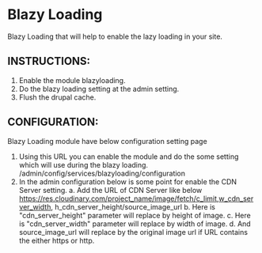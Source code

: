 Blazy Loading
===================

Blazy Loading that will help to enable the lazy loading in your site.

INSTRUCTIONS:
--------------

1. Enable the module blazyloading.
2. Do the blazy loading setting at the admin setting. 
3. Flush the drupal cache.

CONFIGURATION:
--------------
Blazy Loading module have below configuration setting page

1. Using this URL you can enable the module and do the some setting which will
use during the blazy loading.
	/admin/config/services/blazyloading/configuration
2. In the admin configuration below is some point for enable the CDN Server
setting.
    a. Add the URL of CDN Server like below
https://res.cloudinary.com/project_name/image/fetch/c_limit,w_cdn_server_width,
h_cdn_server_height/source_image_url
    b. Here is "cdn_server_height" parameter will replace by height of
    image.
    c. Here is "cdn_server_width" parameter will replace by width of image.
    d. And source_image_url will replace by the original image url if URL
    contains the either https or http.

